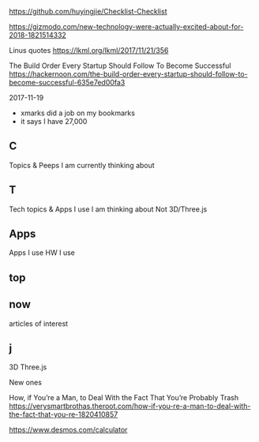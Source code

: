
https://github.com/huyingjie/Checklist-Checklist

https://gizmodo.com/new-technology-were-actually-excited-about-for-2018-1821514332

Linus quotes
https://lkml.org/lkml/2017/11/21/356


The Build Order Every Startup Should Follow To Become Successful
https://hackernoon.com/the-build-order-every-startup-should-follow-to-become-successful-635e7ed00fa3


2017-11-19

* xmarks did a job on my bookmarks
* it says I have 27,000





## C

Topics & Peeps I am currently thinking about


## T

Tech topics & Apps I use I am thinking about
Not 3D/Three.js

## Apps

Apps I use
HW I use


## top

## now

articles of interest


## j

3D
Three.js


New ones

How, if You’re a Man, to Deal With the Fact That You’re Probably Trash
https://verysmartbrothas.theroot.com/how-if-you-re-a-man-to-deal-with-the-fact-that-you-re-1820410857


https://www.desmos.com/calculator











